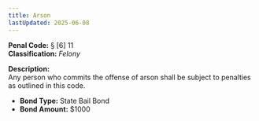 ```yaml
---
title: Arson
lastUpdated: 2025-06-08
---
```


**Penal Code:** § [6] 11  
**Classification:** *Felony*

**Description:**  
Any person who commits the offense of arson shall be subject to penalties as outlined in this code.

- **Bond Type:** State Bail Bond  
- **Bond Amount:** $1000
